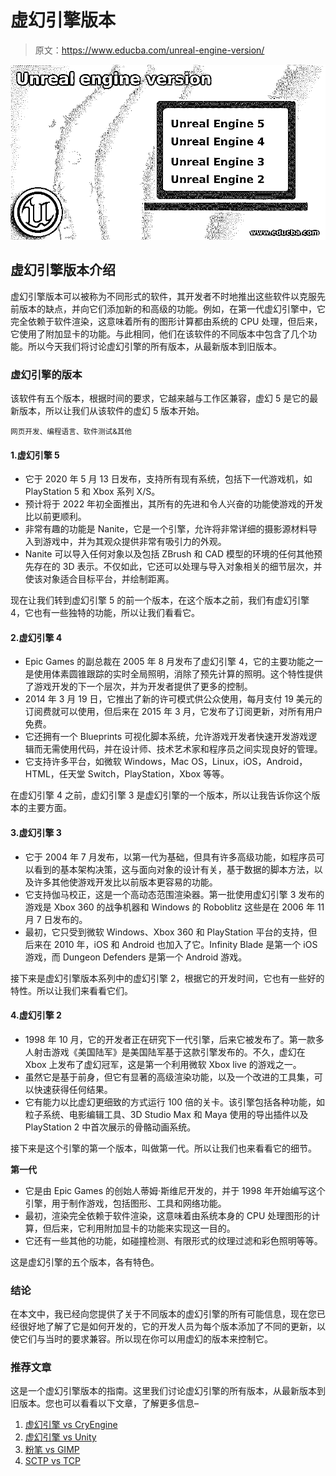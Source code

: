 # 虚幻引擎版本

> 原文：<https://www.educba.com/unreal-engine-version/>

![Unreal engine version](img/b51fc63552ed4f16fbc3aa40d82268ac.png)



## 虚幻引擎版本介绍

虚幻引擎版本可以被称为不同形式的软件，其开发者不时地推出这些软件以克服先前版本的缺点，并向它们添加新的和高级的功能。例如，在第一代虚幻引擎中，它完全依赖于软件渲染，这意味着所有的图形计算都由系统的 CPU 处理，但后来，它使用了附加显卡的功能。与此相同，他们在该软件的不同版本中包含了几个功能。所以今天我们将讨论虚幻引擎的所有版本，从最新版本到旧版本。

### 虚幻引擎的版本

该软件有五个版本，根据时间的要求，它越来越与工作区兼容，虚幻 5 是它的最新版本，所以让我们从该软件的虚幻 5 版本开始。

<small>网页开发、编程语言、软件测试&其他</small>

#### 1.虚幻引擎 5

*   它于 2020 年 5 月 13 日发布，支持所有现有系统，包括下一代游戏机，如 PlayStation 5 和 Xbox 系列 X/S。
*   预计将于 2022 年初全面推出，其所有的先进和令人兴奋的功能使游戏的开发比以前更顺利。
*   非常有趣的功能是 Nanite，它是一个引擎，允许将非常详细的摄影源材料导入到游戏中，并为其观众提供非常有吸引力的外观。
*   Nanite 可以导入任何对象以及包括 ZBrush 和 CAD 模型的环境的任何其他预先存在的 3D 表示。不仅如此，它还可以处理与导入对象相关的细节层次，并使该对象适合目标平台，并绘制距离。

现在让我们转到虚幻引擎 5 的前一个版本，在这个版本之前，我们有虚幻引擎 4，它也有一些独特的功能，所以让我们看看它。

#### 2.虚幻引擎 4

*   Epic Games 的副总裁在 2005 年 8 月发布了虚幻引擎 4，它的主要功能之一是使用体素圆锥跟踪的实时全局照明，消除了预先计算的照明。这个特性提供了游戏开发的下一个层次，并为开发者提供了更多的控制。
*   2014 年 3 月 19 日，它推出了新的许可模式供公众使用，每月支付 19 美元的订阅费就可以使用，但后来在 2015 年 3 月，它发布了订阅更新，对所有用户免费。
*   它还拥有一个 Blueprints 可视化脚本系统，允许游戏开发者快速开发游戏逻辑而无需使用代码，并在设计师、技术艺术家和程序员之间实现良好的管理。
*   它支持许多平台，如微软 Windows，Mac OS，Linux，iOS，Android，HTML，任天堂 Switch，PlayStation，Xbox 等等。

在虚幻引擎 4 之前，虚幻引擎 3 是虚幻引擎的一个版本，所以让我告诉你这个版本的主要方面。

#### 3.虚幻引擎 3

*   它于 2004 年 7 月发布，以第一代为基础，但具有许多高级功能，如程序员可以看到的基本架构决策，这与面向对象的设计有关，基于数据的脚本方法，以及许多其他使游戏开发比以前版本更容易的功能。
*   它支持伽马校正，这是一个高动态范围渲染器。第一批使用虚幻引擎 3 发布的游戏是 Xbox 360 的战争机器和 Windows 的 Roboblitz 这些是在 2006 年 11 月 7 日发布的。
*   最初，它只受到微软 Windows、Xbox 360 和 PlayStation 平台的支持，但后来在 2010 年，iOS 和 Android 也加入了它。Infinity Blade 是第一个 iOS 游戏，而 Dungeon Defenders 是第一个 Android 游戏。

接下来是虚幻引擎版本系列中的虚幻引擎 2，根据它的开发时间，它也有一些好的特性。所以让我们来看看它们。

#### 4.虚幻引擎 2

*   1998 年 10 月，它的开发者正在研究下一代引擎，后来它被发布了。第一款多人射击游戏《美国陆军》是美国陆军基于这款引擎发布的。不久，虚幻在 Xbox 上发布了虚幻冠军，这是第一个利用微软 Xbox live 的游戏之一。
*   虽然它是基于前身，但它有显著的高级渲染功能，以及一个改进的工具集，可以快速获得任何结果。
*   它有能力以比虚幻更细致的方式运行 100 倍的关卡。该引擎包括各种功能，如粒子系统、电影编辑工具、3D Studio Max 和 Maya 使用的导出插件以及 PlayStation 2 中首次展示的骨骼动画系统。

接下来是这个引擎的第一个版本，叫做第一代。所以让我们也来看看它的细节。

**第一代**

*   它是由 Epic Games 的创始人蒂姆·斯维尼开发的，并于 1998 年开始编写这个引擎，用于制作游戏，包括图形、工具和网络功能。
*   最初，渲染完全依赖于软件渲染，这意味着由系统本身的 CPU 处理图形的计算，但后来，它利用附加显卡的功能来实现这一目的。
*   它还有一些其他的功能，如碰撞检测、有限形式的纹理过滤和彩色照明等等。

这是虚幻引擎的五个版本，各有特色。

### 结论

在本文中，我已经向您提供了关于不同版本的虚幻引擎的所有可能信息，现在您已经很好地了解了它是如何开发的，它的开发人员为每个版本添加了不同的更新，以使它们与当时的要求兼容。所以现在你可以用虚幻的版本来控制它。

### 推荐文章

这是一个虚幻引擎版本的指南。这里我们讨论虚幻引擎的所有版本，从最新版本到旧版本。您也可以看看以下文章，了解更多信息–

1.  [虚幻引擎 vs CryEngine](https://www.educba.com/unreal-engine-vs-cryengine/)
2.  [虚幻引擎 vs Unity](https://www.educba.com/unreal-engine-vs-unity/)
3.  [粉笔 vs GIMP](https://www.educba.com/krita-vs-gimp/)
4.  [SCTP vs TCP](https://www.educba.com/sctp-vs-tcp/)






